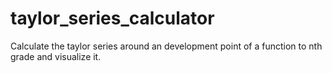 # taylor_series_calculator
Calculate the taylor series around an development point of a function to nth grade and visualize it.
